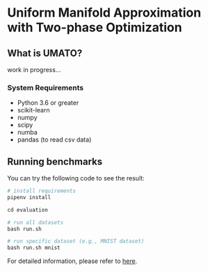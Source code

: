 # Uniform Manifold Approximation with Two-phase Optimization

## What is UMATO?
work in progress...

### System Requirements
- Python 3.6 or greater
- scikit-learn
- numpy
- scipy
- numba
- pandas (to read csv data)

## Running benchmarks
You can try the following code to see the result:
```python
# install requirements
pipenv install

cd evaluation

# run all datasets
bash run.sh

# run specific dataset (e.g., MNIST dataset)
bash run.sh mnist
```

For detailed information, please refer to [here](https://github.com/hyungkwonko/umato/tree/master/evaluation).